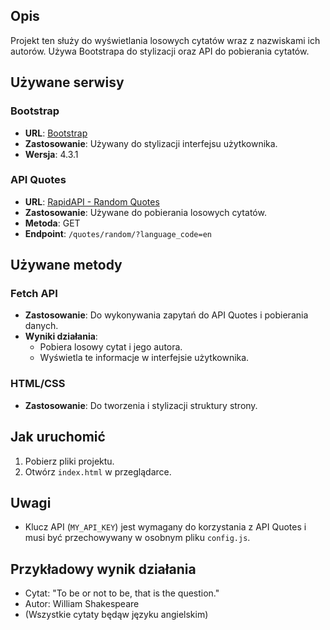 ## Opis
Projekt ten służy do wyświetlania losowych cytatów wraz z nazwiskami ich autorów. Używa Bootstrapa do stylizacji oraz API do pobierania cytatów.

## Używane serwisy

### Bootstrap
- **URL**: [Bootstrap](https://getbootstrap.com/)
- **Zastosowanie**: Używany do stylizacji interfejsu użytkownika.
- **Wersja**: 4.3.1

### API Quotes
- **URL**: [RapidAPI - Random Quotes](https://rapidapi.com/)
- **Zastosowanie**: Używane do pobierania losowych cytatów.
- **Metoda**: GET
- **Endpoint**: `/quotes/random/?language_code=en`

## Używane metody

### Fetch API
- **Zastosowanie**: Do wykonywania zapytań do API Quotes i pobierania danych.
- **Wyniki działania**: 
  - Pobiera losowy cytat i jego autora.
  - Wyświetla te informacje w interfejsie użytkownika.

### HTML/CSS
- **Zastosowanie**: Do tworzenia i stylizacji struktury strony.

## Jak uruchomić
1. Pobierz pliki projektu.
2. Otwórz `index.html` w przeglądarce.

## Uwagi
- Klucz API (`MY_API_KEY`) jest wymagany do korzystania z API Quotes i musi być przechowywany w osobnym pliku `config.js`.

## Przykładowy wynik działania
- Cytat: "To be or not to be, that is the question."
- Autor: William Shakespeare
- (Wszystkie cytaty będąw języku angielskim)
